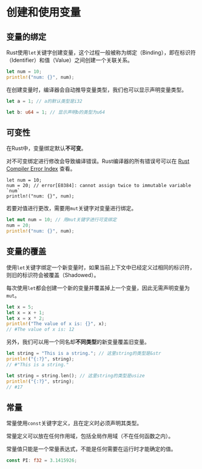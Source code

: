 # 创建和使用变量

## 变量的绑定

Rust使用`let`关键字创建变量，这个过程一般被称为绑定（Binding），即在标识符（Identifier）和值（Value）之间创建一个关联关系。

```rust
let num = 10;
println!("num: {}", num);
```

在创建变量时，编译器会自动推导变量类型，我们也可以显示声明变量类型。

```rust
let a = 1; // a的默认类型是i32

let b: u64 = 1; // 显示声明b的类型为u64
```

## 可变性

在Rust中，变量绑定默认**不可变**。

对不可变绑定进行修改会导致编译错误。Rust编译器的所有错误号可以在 [Rust Compiler Error Index](https://doc.rust-lang.org/error-index.html) 查看。

```rust,ignore,does_not_compile
let num = 10;
num = 20; // error[E0384]: cannot assign twice to immutable variable `num`
println!("num: {}", num);
```

若要对值进行更改，需要用`mut`关键字对变量进行绑定。

```rust
let mut num = 10; // 用mut关键字进行可变绑定
num = 20;
println!("num: {}", num);
```

## 变量的覆盖

使用`let`关键字绑定一个新变量时，如果当前上下文中已经定义过相同的标识符，则旧的标识符会被覆盖（Shadowed）。

每次使用`let`都会创建一个新的变量并覆盖掉上一个变量，因此无需声明变量为`mut`。

```rust
let x = 5;
let x = x + 1;
let x = x * 2;
println!("The value of x is: {}", x);
// #The value of x is: 12
```

另外，我们可以用一个同名却**不同类型**的新变量覆盖旧变量。

```rust
let string = "This is a string."; // 这里string的类型是&str
println!("{:?}", string);
// #"This is a string."

let string = string.len(); // 这里string的类型是usize
println!("{:?}", string);
// #17
```

## 常量

常量使用`const`关键字定义，且在定义时必须声明其类型。

常量定义可以放在任何作用域，包括全局作用域（不在任何函数之内）。

常量值只能是一个常量表达式，不能是任何需要在运行时才能确定的值。

```rust
const PI: f32 = 3.1415926;
```

